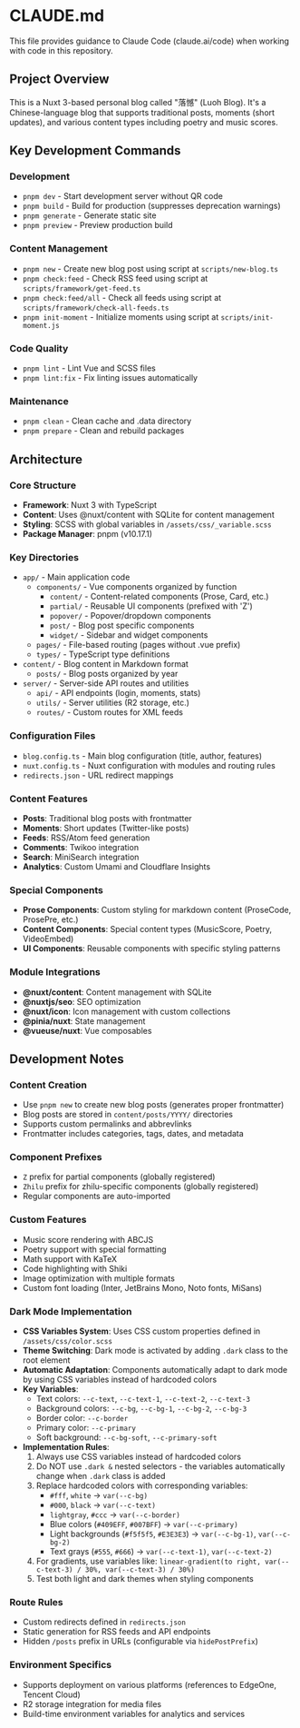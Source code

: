 # CLAUDE.md

This file provides guidance to Claude Code (claude.ai/code) when working with code in this repository.

## Project Overview

This is a Nuxt 3-based personal blog called "落憾" (Luoh Blog). It's a Chinese-language blog that supports traditional posts, moments (short updates), and various content types including poetry and music scores.

## Key Development Commands

### Development
- `pnpm dev` - Start development server without QR code
- `pnpm build` - Build for production (suppresses deprecation warnings)
- `pnpm generate` - Generate static site
- `pnpm preview` - Preview production build

### Content Management
- `pnpm new` - Create new blog post using script at `scripts/new-blog.ts`
- `pnpm check:feed` - Check RSS feed using script at `scripts/framework/get-feed.ts`
- `pnpm check:feed/all` - Check all feeds using script at `scripts/framework/check-all-feeds.ts`
- `pnpm init-moment` - Initialize moments using script at `scripts/init-moment.js`

### Code Quality
- `pnpm lint` - Lint Vue and SCSS files
- `pnpm lint:fix` - Fix linting issues automatically

### Maintenance
- `pnpm clean` - Clean cache and .data directory
- `pnpm prepare` - Clean and rebuild packages

## Architecture

### Core Structure
- **Framework**: Nuxt 3 with TypeScript
- **Content**: Uses @nuxt/content with SQLite for content management
- **Styling**: SCSS with global variables in `/assets/css/_variable.scss`
- **Package Manager**: pnpm (v10.17.1)

### Key Directories
- `app/` - Main application code
  - `components/` - Vue components organized by function
    - `content/` - Content-related components (Prose, Card, etc.)
    - `partial/` - Reusable UI components (prefixed with 'Z')
    - `popover/` - Popover/dropdown components
    - `post/` - Blog post specific components
    - `widget/` - Sidebar and widget components
  - `pages/` - File-based routing (pages without .vue prefix)
  - `types/` - TypeScript type definitions
- `content/` - Blog content in Markdown format
  - `posts/` - Blog posts organized by year
- `server/` - Server-side API routes and utilities
  - `api/` - API endpoints (login, moments, stats)
  - `utils/` - Server utilities (R2 storage, etc.)
  - `routes/` - Custom routes for XML feeds

### Configuration Files
- `blog.config.ts` - Main blog configuration (title, author, features)
- `nuxt.config.ts` - Nuxt configuration with modules and routing rules
- `redirects.json` - URL redirect mappings

### Content Features
- **Posts**: Traditional blog posts with frontmatter
- **Moments**: Short updates (Twitter-like posts)
- **Feeds**: RSS/Atom feed generation
- **Comments**: Twikoo integration
- **Search**: MiniSearch integration
- **Analytics**: Custom Umami and Cloudflare Insights

### Special Components
- **Prose Components**: Custom styling for markdown content (ProseCode, ProsePre, etc.)
- **Content Components**: Special content types (MusicScore, Poetry, VideoEmbed)
- **UI Components**: Reusable components with specific styling patterns

### Module Integrations
- **@nuxt/content**: Content management with SQLite
- **@nuxtjs/seo**: SEO optimization
- **@nuxt/icon**: Icon management with custom collections
- **@pinia/nuxt**: State management
- **@vueuse/nuxt**: Vue composables

## Development Notes

### Content Creation
- Use `pnpm new` to create new blog posts (generates proper frontmatter)
- Blog posts are stored in `content/posts/YYYY/` directories
- Supports custom permalinks and abbrevlinks
- Frontmatter includes categories, tags, dates, and metadata

### Component Prefixes
- `Z` prefix for partial components (globally registered)
- `Zhilu` prefix for zhilu-specific components (globally registered)
- Regular components are auto-imported

### Custom Features
- Music score rendering with ABCJS
- Poetry support with special formatting
- Math support with KaTeX
- Code highlighting with Shiki
- Image optimization with multiple formats
- Custom font loading (Inter, JetBrains Mono, Noto fonts, MiSans)

### Dark Mode Implementation
- **CSS Variables System**: Uses CSS custom properties defined in `/assets/css/color.scss`
- **Theme Switching**: Dark mode is activated by adding `.dark` class to the root element
- **Automatic Adaptation**: Components automatically adapt to dark mode by using CSS variables instead of hardcoded colors
- **Key Variables**:
  - Text colors: `--c-text`, `--c-text-1`, `--c-text-2`, `--c-text-3`
  - Background colors: `--c-bg`, `--c-bg-1`, `--c-bg-2`, `--c-bg-3`
  - Border color: `--c-border`
  - Primary color: `--c-primary`
  - Soft background: `--c-bg-soft`, `--c-primary-soft`
- **Implementation Rules**:
  1. Always use CSS variables instead of hardcoded colors
  2. Do NOT use `.dark &` nested selectors - the variables automatically change when `.dark` class is added
  3. Replace hardcoded colors with corresponding variables:
     - `#fff`, `white` → `var(--c-bg)`
     - `#000`, `black` → `var(--c-text)`
     - `lightgray`, `#ccc` → `var(--c-border)`
     - Blue colors (`#409EFF`, `#007BFF`) → `var(--c-primary)`
     - Light backgrounds (`#f5f5f5`, `#E3E3E3`) → `var(--c-bg-1)`, `var(--c-bg-2)`
     - Text grays (`#555`, `#666`) → `var(--c-text-1)`, `var(--c-text-2)`
  4. For gradients, use variables like: `linear-gradient(to right, var(--c-text-3) / 30%, var(--c-text-3) / 30%)`
  5. Test both light and dark themes when styling components

### Route Rules
- Custom redirects defined in `redirects.json`
- Static generation for RSS feeds and API endpoints
- Hidden `/posts` prefix in URLs (configurable via `hidePostPrefix`)

### Environment Specifics
- Supports deployment on various platforms (references to EdgeOne, Tencent Cloud)
- R2 storage integration for media files
- Build-time environment variables for analytics and services
